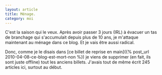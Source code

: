 ```yaml
---
layout: article
title: Ménage.
category: moi
---
```


C'est la saison qui le veux. Après avoir passer 3 jours (IRL) à évacuer un tas de branchage qui s'accumulait depuis plus
de 10 ans, je m'attaque maintenant au ménage dans ce blog. Et je vais être aussi radical.

Donc, comme je le disais dans [ce billet de reprise en main]({% post_url 2010-04-08-ce-blog-est-mort-non %}) je viens
de supprimer (en fait, ils sont juste offline) tout les anciens billets. J'avais tout de même écrit 245 articles ici,
surtout au début.
